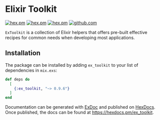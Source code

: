 # Elixir Toolkit

[![hex.pm](https://img.shields.io/hexpm/v/ex_toolkit.svg)](https://hex.pm/packages/ex_toolkit)
[![hex.pm](https://img.shields.io/hexpm/dt/ex_toolkit.svg)](https://hex.pm/packages/ex_toolkit)
[![hex.pm](https://img.shields.io/hexpm/l/ex_toolkit.svg)](https://hex.pm/packages/ex_toolkit)
[![github.com](https://img.shields.io/github/last-commit/marmelasoft/ex_toolkit.svg)](https://github.com/marmelasoft/ex_toolkit)

`ExToolkit` is a collection of Elixir helpers that offers pre-built effective
recipes for common needs when developing most applications.

## Installation

The package can be installed by adding `ex_toolkit` to your list of dependencies in
`mix.exs`:

```elixir
def deps do
  [
    {:ex_toolkit, "~> 0.9.6"}
  ]
end
```

Documentation can be generated with [ExDoc](https://github.com/elixir-lang/ex_doc)
and published on [HexDocs](https://hexdocs.pm). Once published, the docs can
be found at <https://hexdocs.pm/ex_toolkit>.
